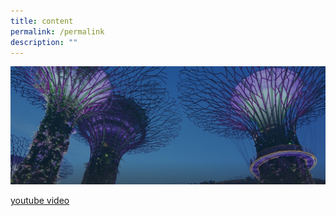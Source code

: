 ```yaml
---
title: content
permalink: /permalink
description: ""
---
```

![](/images/hero-banner.png)

[youtube video](https://youtu.be/poRckH1hSwc)